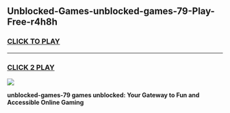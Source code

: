 
## Unblocked-Games-unblocked-games-79-Play-Free-r4h8h
<h3>
<a href="https://premium76.site?title=unblocked-games-79&ref=18A">CLICK TO PLAY</a></h3>
<hr>

<h3>
<a href="https://premium76.site?title=unblocked-games-79&ref=18A">CLICK 2 PLAY</a>
  
</h3>

<a href="https://premium76.site?title=unblocked-games-79&ref=18A"><img src="https://clearcache.store/games.png"></a>


**unblocked-games-79 games unblocked: Your Gateway to Fun and Accessible Online Gaming**
